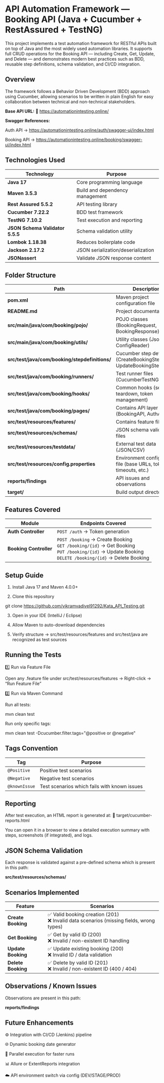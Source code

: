 # API Automation Framework — Booking API (Java + Cucumber + RestAssured + TestNG)

This project implements a test automation framework for RESTful APIs built on top of Java and the most widely used automation libraries.
It supports full CRUD operations for the Booking API — including Create, Get, Update, and Delete — and demonstrates modern best practices such as BDD, reusable step definitions, schema validation, and CI/CD integration.

## Overview

The framework follows a Behavior Driven Development (BDD) approach using Cucumber, allowing scenarios to be written in plain English for easy collaboration between technical and non-technical stakeholders.

**Base API URL:**
🔗 https://automationintesting.online/

**Swagger References:**

Auth API → https://automationintesting.online/auth/swagger-ui/index.html

Booking API → https://automationintesting.online/booking/swagger-ui/index.html

## Technologies Used

| Technology                      | Purpose                            |
|---------------------------------|------------------------------------|
| **Java 17**                     | Core programming language          |
| **Maven 3.5.3**                 | Build and dependency management    |
| **Rest Assured 5.5.2**          | API testing library                |
| **Cucumber 7.22.2**             | BDD test framework                 |
| **TestNG 7.10.2**               | Test execution and reporting       |
| **JSON Schema Validator 5.5.5** | Schema validation utility          |
| **Lombok 1.18.38**              | Reduces boilerplate code           |
| **Jackson 2.17.2**              | JSON serialization/deserialization |
| **JSONassert**                  | Validate JSON response content     |    

## Folder Structure
| Path                                           | Description                                                        |
|------------------------------------------------|--------------------------------------------------------------------|
| **pom.xml**                                    | Maven project configuration file                                   |
| **README.md**                                  | Project documentation                                              |
| **src/main/java/com/booking/pojo/**            | POJO classes (BookingRequest, BookingResponse)                     |
| **src/main/java/com/booking/utils/**           | Utility classes (JsonUtils, ConfigReader)                          |
| **src/test/java/com/booking/stepdefinitions/** | Cucumber step definitions (CreateBookingSteps, UpdateBookingSteps) |
| **src/test/java/com/booking/runners/**         | Test runner files (CucumberTestNGRunner)                           |
| **src/test/java/com/booking/hooks/**           | Common hooks (setup, teardown, token management)                   |
| **src/test/java/com/booking/pages/**           | Contains API layer (BookingAPI, AuthAPI)                           |
| **src/test/resources/features/**               | Contains feature files                                             |
| **src/test/resources/schemas/**                | JSON schema validation files                                       |
| **src/test/resources/testdata/**               | External test data (JSON/CSV)                                      |
| **src/test/resources/config.properties**       | Environment configuration file (base URLs, tokens, timeouts, etc.) |
| **reports/findings**                           | API issues and observations                                        |
| **target/**                                    | Build output directory                                             |

## Features Covered
| Module                 | Endpoints Covered                                                                                                                                        |
| ---------------------- | -------------------------------------------------------------------------------------------------------------------------------------------------------- |
| **Auth Controller**    | `POST /auth` → Token generation                                                                                                                          |
| **Booking Controller** | `POST /booking` → Create Booking<br>`GET /booking/{id}` → Get Booking<br>`PUT /booking/{id}` → Update Booking<br>`DELETE /booking/{id}` → Delete Booking |

## Setup Guide

1. Install Java 17 and Maven 4.0.0+

2. Clone this repository

git clone https://github.com/vikramvadivel91292/Kata_API_Testing.git

3. Open in your IDE (IntelliJ / Eclipse)

4. Allow Maven to auto-download dependencies

5. Verify structure → src/test/resources/features and src/test/java are recognized as test sources

## Running the Tests

1️⃣ Run via Feature File

Open any .feature file under src/test/resources/features
→ Right-click → “Run Feature File”

2️⃣ Run via Maven Command

Run all tests:

mvn clean test

Run only specific tags:

mvn clean test -Dcucumber.filter.tags="@positive or @negative"

## Tags Convention

| Tag                                            | Purpose                                      |
|------------------------------------------------|----------------------------------------------|
| `@Positive`                                    | Positive test scenarios                      |
| `@Negative`                                    | Negative test scenarios                      |
| `@knownIssue`                                  | Test scenarios which fails with known issues |

## Reporting

After test execution, an HTML report is generated at:
📄 target/cucumber-reports.html

You can open it in a browser to view a detailed execution summary with steps, screenshots (if integrated), and logs.

## JSON Schema Validation

Each response is validated against a pre-defined schema which is present in this path:

**src/test/resources/schemas/**

## Scenarios Implemented
| Feature            | Scenarios                                                                                |
| ------------------ | ---------------------------------------------------------------------------------------- |
| **Create Booking** | ✅ Valid booking creation (201)<br>❌ Invalid data scenarios (missing fields, wrong types) |
| **Get Booking**    | ✅ Get by valid ID (200)<br>❌ Invalid / non-existent ID handling                          |
| **Update Booking** | ✅ Update existing booking (200)<br>❌ Invalid ID / data validation                        |
| **Delete Booking** | ✅ Delete by valid ID (201)<br>❌ Invalid / non-existent ID (400 / 404)                    |

## Observations / Known Issues

Observations are present in this path:

**reports/findings**

## Future Enhancements

⚙️ Integration with CI/CD (Jenkins) pipeline

🌐 Dynamic booking date generator

🧩 Parallel execution for faster runs

📊 Allure or ExtentReports integration

☁️ API environment switch via config (DEV/STAGE/PROD)
